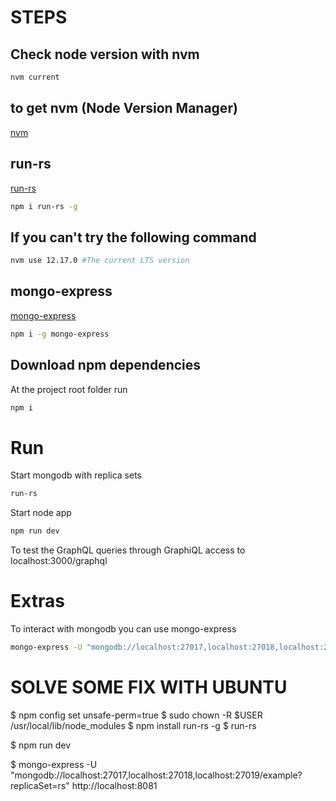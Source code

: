 # STEPS

## Check node version with nvm
```bash
nvm current
```
## to get nvm (Node Version Manager)
[nvm](https://github.com/nvm-sh/nvm)

## run-rs
[run-rs](https://www.npmjs.com/package/run-rs)
```bash
npm i run-rs -g
```
## If you can't try the following command
```bash
nvm use 12.17.0 #The current LTS version
```

## mongo-express
[mongo-express](https://www.npmjs.com/package/mongo-express)
```bash
npm i -g mongo-express
```
## Download npm dependencies
At the project root folder run
```bash
npm i
```
# Run
Start mongodb with replica sets
```bash
run-rs
```

Start node app
```bash
npm run dev
```

To test the GraphQL queries through GraphiQL access to
localhost:3000/graphql

# Extras
To interact with mongodb you can use mongo-express
```bash
mongo-express -U "mongodb://localhost:27017,localhost:27018,localhost:27019/example?replicaSet=rs"
```

# SOLVE SOME FIX WITH UBUNTU
$ npm config set unsafe-perm=true
$ sudo chown -R $USER /usr/local/lib/node_modules
$ npm install run-rs -g
$ run-rs

$ npm run dev

$ mongo-express -U "mongodb://localhost:27017,localhost:27018,localhost:27019/example?replicaSet=rs"
http://localhost:8081